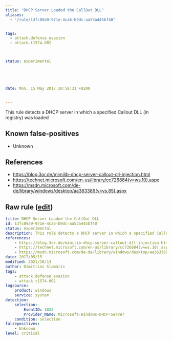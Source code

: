 ```yaml
---
title: "DHCP Server Loaded the CallOut DLL"
aliases:
  - "/rule/13fc89a9-971e-4ca6-b9dc-aa53a445bf40"


tags:
  - attack.defense_evasion
  - attack.t1574.002



status: experimental





date: Mon, 15 May 2017 20:58:31 +0200


---
```


This rule detects a DHCP server in which a specified Callout DLL (in registry) was loaded

<!--more-->


## Known false-positives

* Unknown



## References

* https://blog.3or.de/mimilib-dhcp-server-callout-dll-injection.html
* https://technet.microsoft.com/en-us/library/cc726884(v=ws.10).aspx
* https://msdn.microsoft.com/de-de/library/windows/desktop/aa363389(v=vs.85).aspx


## Raw rule ([edit](https://github.com/SigmaHQ/sigma/edit/master/rules/windows/builtin/system/win_susp_dhcp_config.yml))
```yaml
title: DHCP Server Loaded the CallOut DLL
id: 13fc89a9-971e-4ca6-b9dc-aa53a445bf40
status: experimental
description: This rule detects a DHCP server in which a specified Callout DLL (in registry) was loaded
references:
    - https://blog.3or.de/mimilib-dhcp-server-callout-dll-injection.html
    - https://technet.microsoft.com/en-us/library/cc726884(v=ws.10).aspx
    - https://msdn.microsoft.com/de-de/library/windows/desktop/aa363389(v=vs.85).aspx
date: 2017/05/15
modified: 2021/10/13
author: Dimitrios Slamaris
tags:
    - attack.defense_evasion
    - attack.t1574.002
logsource:
    product: windows
    service: system
detection:
    selection:
        EventID: 1033
        Provider_Name: Microsoft-Windows-DHCP-Server
    condition: selection
falsepositives:
    - Unknown
level: critical

```
